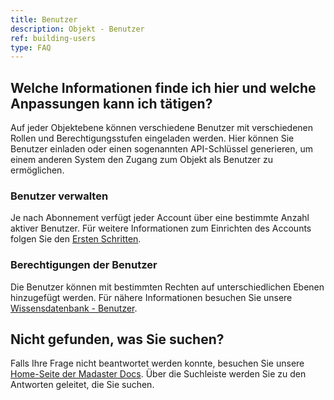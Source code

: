```yaml
---
title: Benutzer
description: Objekt - Benutzer
ref: building-users
type: FAQ
---
```


## Welche Informationen finde ich hier und welche Anpassungen kann ich tätigen?
Auf jeder Objektebene können verschiedene Benutzer mit verschiedenen Rollen und Berechtigungsstufen eingeladen werden. Hier können Sie Benutzer einladen oder einen sogenannten API-Schlüssel generieren, um einem anderen System den Zugang zum Objekt als Benutzer zu ermöglichen.

### Benutzer verwalten
Je nach Abonnement verfügt jeder Account über eine bestimmte Anzahl aktiver Benutzer. 
Für weitere Informationen zum Einrichten des Accounts folgen Sie den <a href="/de/de/get-started/set-up-your-account.html#benutzer-einladen-und-organisieren" target="_blank">Ersten Schritten</a>.

### Berechtigungen der Benutzer
Die Benutzer können mit bestimmten Rechten auf unterschiedlichen Ebenen hinzugefügt werden. Für nähere Informationen besuchen Sie unsere <a href="/de/de/knowledge-base/users#benutzer-auf-objektebene-hinzuf%C3%BCgen" target="_blank">Wissensdatenbank - Benutzer</a>.

## Nicht gefunden, was Sie suchen?
Falls Ihre Frage nicht beantwortet werden konnte, besuchen Sie unsere <a href="/de/de/" target="_blank">Home-Seite der Madaster Docs</a>. Über die Suchleiste werden Sie zu den Antworten geleitet, die Sie suchen.